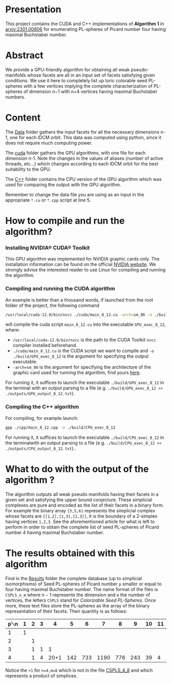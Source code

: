 # Presentation
This project contains the CUDA and C++ implementations of **Algorithm 1** in [arxiv:2301.00806](https://arxiv.org/abs/2301.00806) for enumerating PL-spheres of Picard number four having maximal Buchstaber number.
# Abstract
We provide a GPU-friendly algorithm for obtaining all weak pseudo-manifolds whose facets are all in an input set of facets satisfying given conditions. We use it here to completely list up toric colorable seed PL-spheres with a few vertices implying the complete characterization of PL-spheres of dimension n−1 with n+4 vertices having maximal Buchstaber numbers.
# Content
The [Data](./Data) folder gathers the input facets for all the necessary dimensions n-1, one for each IDCM orbit. This data was computed using python, since it does not require much computing power.

The [cuda](./cuda) folder gathers the GPU algorithms, with one file for each dimension n-1. Note the changes in the values of aliases (number of active threads, etc...) which changes according to each IDCM orbit for the best suitability to the GPU. 

The [C++](./cpp) folder contains the CPU version of the GPU algorithm which was used for comparing the output with the GPU algorithm.

Remember to change the data file you are using as an input in the appropriate ``*.cu`` or ``*.cpp`` script at line 5.
# How to compile and run the algorithm?
### Installing NVIDIA® CUDA® Toolkit
This GPU algorithm was implemented for NVIDIA graphic cards only.
The installation information can be found on the official [NVIDIA website](https://developer.nvidia.com/cuda-toolkit).
We strongly advise the interested reader to use Linux for compiling and running the algorithm.
### Compiling and running the CUDA algorithm
An example is better than a thousand words, if launched from the root folder of the project, the following command
```bash
/usr/local/cuda-12.0/bin/nvcc ./cuda/main_8_12.cu -arch=sm_86 -o ./build/GPU_exec_8_12
```
will compile the cuda script ``main_8_12.cu`` into the executable ``GPU_exec_8_12``,
where:
- ``/usr/local/cuda-12.0/bin/nvcc`` is the path to the CUDA Toolkit ``nvcc`` compiler installed beforehand.
- ``./cuda/main_8_12.cu`` is the CUDA script we want to compile and ``-o ./build/GPU_exec_8_12`` is the argument for specifying the output executable.
- ``-arch=sm_86`` is the argument for specifying the architecture of the graphic card used for running the algorithm, find yours [here](https://developer.nvidia.com/cuda-gpus).

For running it, it suffices to launch the executable ``./build/GPU_exec_8_12`` in the terminal with an output parsing to a file (e.g. ``./build/GPU_exec_8_12 >> ./outputs/GPU_output_8_12.txt``).
### Compiling the C++ algorithm
For compiling, for example launch:
```bash
gpp ./cpp/main_8_12.cpp -o ./build/CPU_exec_8_12
```
For running it, it suffices to launch the executable ``./build/CPU_exec_8_12`` in the terminalwith an output parsing to a file (e.g. ``./build/CPU_exec_8_12 >> ./outputs/CPU_output_8_12.txt``)..

# What to do with the output of the algorithm ?
The algorithm outputs all weak pseudo manifolds having their facets in a given set and satisfying the upper bound conjecture.
These simplicial complexes are pure and encoded as the list of their facets in a binary form.
For example the binary array ``[3,5,6]`` represents the simplicial complex whose facets are ``[[1,2],[1,3],[2,3]]``, it is the boundary of a 2-simplex having vertices ``1,2,3``.
See the aforementioned article for what is left to perform in order to obtain the complete list of seed PL-spheres of Picard number 4 having maximal Buchstaber number. 

# The results obtained with this algorithm
Find in the [Results](./Results) folder the complete database (up to simplicial isomorphisms) of Seed PL-spheres of Picard number ``p`` smaller or equal to four having maximal Buchstaber number.
The name format of the files is ``CSPLS_n_m`` where $n-1$ represents the dimension and ``m`` the number of vertices, the letters ``CSPLS`` stand for _Colorizable Seed PL-Spheres_. 
Once more, these text files store the PL-spheres as the array of the binary representation of their facets.
Their quantity is as follows:

| p⟍n | 1 | 2 | 3   | 4    | 5     | 6   | 7    | 8   | 9   | 10 | 11 | >11 | total  |
|--------|---|---|-----|------|-------|-------|--------|-------|-------|------|-----|-------|--------|
| 1      | 1 |   |     |      |       |       |        |       |       |      |     |       | 1      |
| 2      |   | 1 |     |      |       |       |        |       |       |      |     |       | 1    |
| 3      |   | 1 | 1 | 1    |       |       |        |       |       |      |     |       | 3    |
| 4      |   | 1 | 4 | 20+1 | 142 | 733 | 1190 | 776 | 243 | 39 | 4 |       | 3141 |

Notice the ``+1`` for ``n=4,m=8`` which is not in the file [CSPLS_4_8](./Results/CSPLS_4_8) and which represents a product of simplices.
